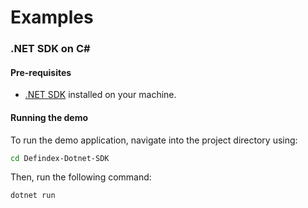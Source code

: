 # **Examples**

### .NET SDK on C#
#### Pre-requisites
- [.NET SDK](https://dotnet.microsoft.com/download) installed on your machine.

#### Running the demo
To run the demo application, navigate into the project directory using:
```bash
cd Defindex-Dotnet-SDK
```
Then, run the following command:
```bash
dotnet run
```